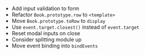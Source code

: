 - Add input validation to form
- Refactor `Book.prototype.row` to `<template>`
- Move `Book.prototype.toRow` to `display`
- Use `event.target.closest()` instead of `event.target`
- Reset modal inputs on close
- Consider splitting module up
- Move event binding into `bindEvents`
